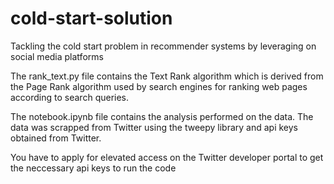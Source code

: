 # cold-start-solution
Tackling the cold start problem in recommender systems by leveraging on social media platforms

The rank_text.py file contains the Text Rank algorithm which is derived from the Page Rank algorithm used by search engines for ranking web pages according to search queries.

The notebook.ipynb file contains the analysis performed on the data. The data was scrapped from Twitter using the tweepy library and api keys obtained from Twitter. 

You have to apply for elevated access on the Twitter developer portal to get the neccessary api keys to run the code
